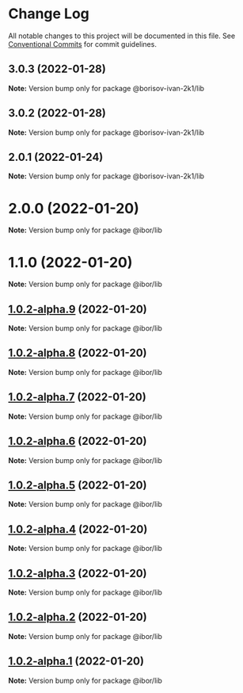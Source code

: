 # Change Log

All notable changes to this project will be documented in this file.
See [Conventional Commits](https://conventionalcommits.org) for commit guidelines.

## 3.0.3 (2022-01-28)

**Note:** Version bump only for package @borisov-ivan-2k1/lib





## 3.0.2 (2022-01-28)

**Note:** Version bump only for package @borisov-ivan-2k1/lib





## 2.0.1 (2022-01-24)

**Note:** Version bump only for package @borisov-ivan-2k1/lib





# 2.0.0 (2022-01-20)

**Note:** Version bump only for package @ibor/lib





# 1.1.0 (2022-01-20)

**Note:** Version bump only for package @ibor/lib





## [1.0.2-alpha.9](https://github.com/borisov-ivan-2k1/LernaTest/compare/@ibor/lib@1.0.2-alpha.8...@ibor/lib@1.0.2-alpha.9) (2022-01-20)

**Note:** Version bump only for package @ibor/lib





## [1.0.2-alpha.8](https://github.com/borisov-ivan-2k1/LernaTest/compare/@ibor/lib@1.0.2-alpha.7...@ibor/lib@1.0.2-alpha.8) (2022-01-20)

**Note:** Version bump only for package @ibor/lib





## [1.0.2-alpha.7](https://github.com/borisov-ivan-2k1/LernaTest/compare/@ibor/lib@1.0.2-alpha.6...@ibor/lib@1.0.2-alpha.7) (2022-01-20)

**Note:** Version bump only for package @ibor/lib





## [1.0.2-alpha.6](https://github.com/borisov-ivan-2k1/LernaTest/compare/@ibor/lib@1.0.2-alpha.5...@ibor/lib@1.0.2-alpha.6) (2022-01-20)

**Note:** Version bump only for package @ibor/lib





## [1.0.2-alpha.5](https://github.com/borisov-ivan-2k1/LernaTest/compare/@ibor/lib@1.0.2-alpha.4...@ibor/lib@1.0.2-alpha.5) (2022-01-20)

**Note:** Version bump only for package @ibor/lib





## [1.0.2-alpha.4](https://github.com/borisov-ivan-2k1/LernaTest/compare/@ibor/lib@1.0.2-alpha.3...@ibor/lib@1.0.2-alpha.4) (2022-01-20)

**Note:** Version bump only for package @ibor/lib





## [1.0.2-alpha.3](https://github.com/borisov-ivan-2k1/LernaTest/compare/@ibor/lib@1.0.2-alpha.2...@ibor/lib@1.0.2-alpha.3) (2022-01-20)

**Note:** Version bump only for package @ibor/lib





## [1.0.2-alpha.2](https://github.com/borisov-ivan-2k1/LernaTest/compare/@ibor/lib@1.0.2-alpha.1...@ibor/lib@1.0.2-alpha.2) (2022-01-20)

**Note:** Version bump only for package @ibor/lib





## [1.0.2-alpha.1](https://github.com/borisov-ivan-2k1/LernaTest/compare/@ibor/lib@1.0.2-alpha.0...@ibor/lib@1.0.2-alpha.1) (2022-01-20)

**Note:** Version bump only for package @ibor/lib
